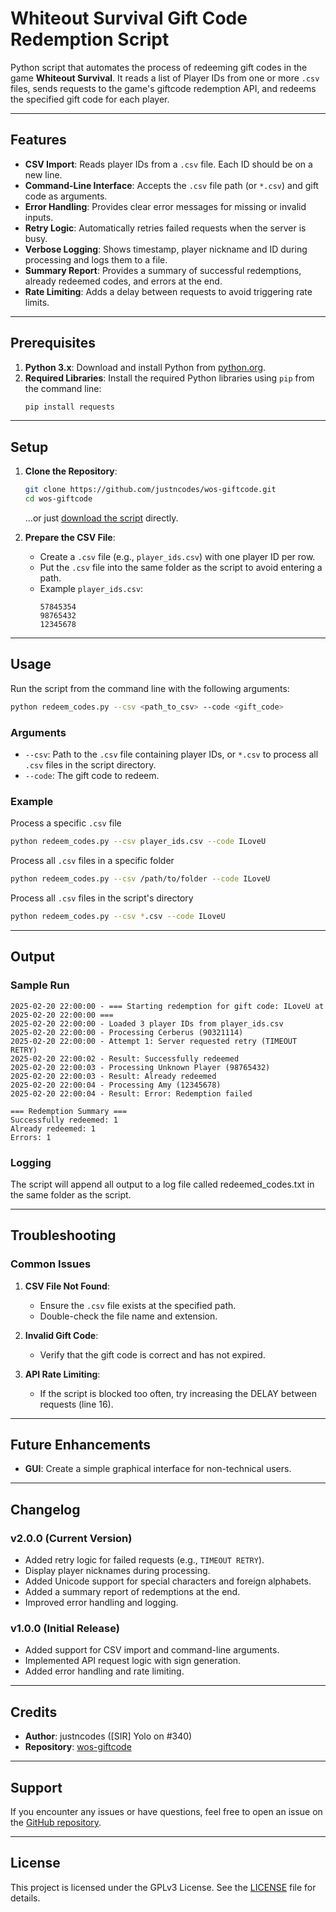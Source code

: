 # Whiteout Survival Gift Code Redemption Script

Python script that automates the process of redeeming gift codes in the game **Whiteout Survival**. It reads a list of Player IDs from one or more `.csv` files, sends requests to the game's giftcode redemption API, and redeems the specified gift code for each player.

---

## Features

- **CSV Import**: Reads player IDs from a `.csv` file. Each ID should be on a new line.
- **Command-Line Interface**: Accepts the `.csv` file path (or `*.csv`) and gift code as arguments.
- **Error Handling**: Provides clear error messages for missing or invalid inputs.
- **Retry Logic**: Automatically retries failed requests when the server is busy.
- **Verbose Logging**: Shows timestamp, player nickname and ID during processing and logs them to a file.
- **Summary Report**: Provides a summary of successful redemptions, already redeemed codes, and errors at the end.
- **Rate Limiting**: Adds a delay between requests to avoid triggering rate limits.

---

## Prerequisites

1. **Python 3.x**: Download and install Python from [python.org](https://www.python.org/).
2. **Required Libraries**: Install the required Python libraries using `pip` from the command line:
   ```bash
   pip install requests
   ```

---

## Setup

1. **Clone the Repository**:
   ```bash
   git clone https://github.com/justncodes/wos-giftcode.git
   cd wos-giftcode
   ```
   ...or just [download the script](https://github.com/justncodes/wos-giftcode/blob/main/redeem_codes.py) directly.

2. **Prepare the CSV File**:
   - Create a `.csv` file (e.g., `player_ids.csv`) with one player ID per row.
   - Put the `.csv` file into the same folder as the script to avoid entering a path.
   - Example `player_ids.csv`:
     ```csv
     57845354
     98765432
     12345678
     ```

---

## Usage

Run the script from the command line with the following arguments:

```bash
python redeem_codes.py --csv <path_to_csv> --code <gift_code>
```

### Arguments

- `--csv`: Path to the `.csv` file containing player IDs, or `*.csv` to process all `.csv` files in the script directory.
- `--code`: The gift code to redeem.

### Example

Process a specific `.csv` file
```bash
python redeem_codes.py --csv player_ids.csv --code ILoveU
```

Process all `.csv` files in a specific folder
```bash
python redeem_codes.py --csv /path/to/folder --code ILoveU
```

Process all `.csv` files in the script's directory
```bash
python redeem_codes.py --csv *.csv --code ILoveU
```

---

## Output

### Sample Run

```plaintext
2025-02-20 22:00:00 - === Starting redemption for gift code: ILoveU at 2025-02-20 22:00:00 ===
2025-02-20 22:00:00 - Loaded 3 player IDs from player_ids.csv
2025-02-20 22:00:00 - Processing Cerberus (90321114)
2025-02-20 22:00:00 - Attempt 1: Server requested retry (TIMEOUT RETRY)
2025-02-20 22:00:02 - Result: Successfully redeemed
2025-02-20 22:00:03 - Processing Unknown Player (98765432)
2025-02-20 22:00:03 - Result: Already redeemed
2025-02-20 22:00:04 - Processing Amy (12345678)
2025-02-20 22:00:04 - Result: Error: Redemption failed

=== Redemption Summary ===
Successfully redeemed: 1
Already redeemed: 1
Errors: 1
```

### Logging

The script will append all output to a log file called redeemed_codes.txt in the same folder as the script.

---

## Troubleshooting

### Common Issues

1. **CSV File Not Found**:
   - Ensure the `.csv` file exists at the specified path.
   - Double-check the file name and extension.

2. **Invalid Gift Code**:
   - Verify that the gift code is correct and has not expired.

3. **API Rate Limiting**:
   - If the script is blocked too often, try increasing the DELAY between requests (line 16).

---

## Future Enhancements

- **GUI**: Create a simple graphical interface for non-technical users.

---

## Changelog

### v2.0.0 (Current Version)
- Added retry logic for failed requests (e.g., `TIMEOUT RETRY`).
- Display player nicknames during processing.
- Added Unicode support for special characters and foreign alphabets.
- Added a summary report of redemptions at the end.
- Improved error handling and logging.

### v1.0.0 (Initial Release)
- Added support for CSV import and command-line arguments.
- Implemented API request logic with sign generation.
- Added error handling and rate limiting.

---

## Credits

- **Author**: justncodes (\[SIR\] Yolo on #340)
- **Repository**: [wos-giftcode](https://github.com/justncodes/wos-giftcode)

---

## Support

If you encounter any issues or have questions, feel free to open an issue on the [GitHub repository](https://github.com/justncodes/wos-giftcode/issues).

---

## License

This project is licensed under the GPLv3 License. See the [LICENSE](LICENSE) file for details.
